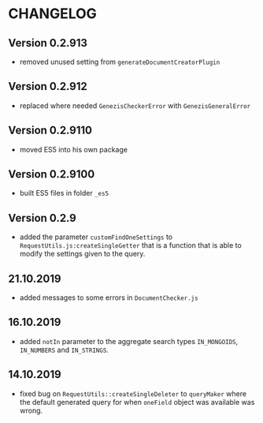 # CHANGELOG

## Version 0.2.913

- removed unused setting from `generateDocumentCreatorPlugin`

## Version 0.2.912

- replaced where needed `GenezisCheckerError` with `GenezisGeneralError`

## Version 0.2.9110

- moved ES5 into his own package

## Version 0.2.9100

- built ES5 files in folder `_es5`

## Version 0.2.9

- added the parameter `customFindOneSettings` to `RequestUtils.js:createSingleGetter` that is a function that is able to modify the settings given to the query.

## 21.10.2019

- added messages to some errors in `DocumentChecker.js`

## 16.10.2019

- added `notIn` parameter to the aggregate search types `IN_MONGOIDS`, `IN_NUMBERS` and `IN_STRINGS`.

## 14.10.2019

- fixed bug on `RequestUtils::createSingleDeleter` to `queryMaker` where the default generated query for when `oneField`
object was available was wrong.
